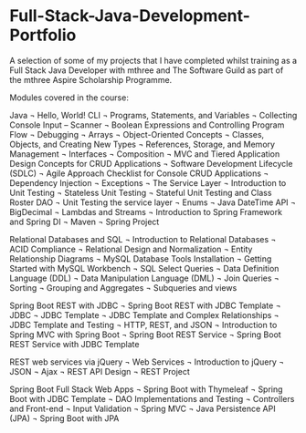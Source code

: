# Full-Stack-Java-Development-Portfolio

A selection of some of my projects that I have completed whilst training as a Full Stack Java Developer with mthree and The Software Guild as part of the mthree Aspire Scholarship Programme.

Modules covered in the course:

Java
¬	Hello, World! CLI
¬	Programs, Statements, and Variables
¬	Collecting Console Input – Scanner
¬	Boolean Expressions and Controlling Program Flow
¬	Debugging
¬	Arrays
¬	Object-Oriented Concepts
¬	Classes, Objects, and Creating New Types
¬	References, Storage, and Memory Management
¬	Interfaces
¬	Composition
¬	MVC and Tiered Application Design Concepts for CRUD Applications
¬	Software Development Lifecycle (SDLC)
¬	Agile Approach Checklist for Console CRUD Applications
¬	Dependency Injection
¬	Exceptions
¬	The Service Layer
¬	Introduction to Unit Testing
¬	Stateless Unit Testing
¬	Stateful Unit Testing and Class Roster DAO
¬	Unit Testing the service layer
¬	Enums
¬	Java DateTime API
¬	BigDecimal
¬	Lambdas and Streams
¬	Introduction to Spring Framework and Spring DI
¬	Maven
¬	Spring Project

Relational Databases and SQL 
¬	Introduction to Relational Databases
¬	ACID Compliance
¬	Relational Design and Normalization
¬	Entity Relationship Diagrams
¬	MySQL Database Tools Installation
¬	Getting Started with MySQL Workbench
¬	SQL Select Queries
¬	Data Definition Language (DDL)
¬	Data Manipulation Language (DML)
¬	Join Queries
¬	Sorting
¬	Grouping and Aggregates
¬	Subqueries and views

Spring Boot REST with JDBC 
¬	Spring Boot REST with JDBC Template
¬	JDBC
¬	JDBC Template
¬	JDBC Template and Complex Relationships
¬	JDBC Template and Testing
¬	HTTP, REST, and JSON
¬	Introduction to Spring MVC with Spring Boot
¬	Spring Boot REST Service
¬	Spring Boot REST Service with JDBC Template

REST web services via jQuery 
¬	Web Services
¬	Introduction to jQuery
¬	JSON
¬	Ajax
¬	REST API Design
¬	REST Project 

Spring Boot Full Stack Web Apps 
¬	Spring Boot with Thymeleaf
¬	Spring Boot with JDBC Template
¬	DAO Implementations and Testing
¬	Controllers and Front-end
¬	Input Validation
¬	Spring MVC
¬	Java Persistence API (JPA)
¬	Spring Boot with JPA
